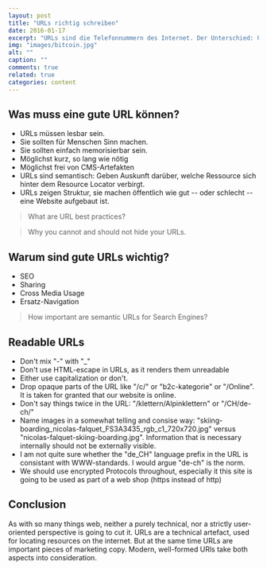```yaml
---
layout: post
title: "URLs richtig schreiben"
date: 2016-01-17
excerpt: "URLs sind die Telefonnummern des Internet. Der Unterschied: URLs können - und müssen - gestaltet werden. Worauf Webmaster, Techniker und SEOs achten sollten."
img: "images/bitcoin.jpg"
alt: ""
caption: ""
comments: true
related: true
categories: content
---
```


## Was muss eine gute URL können?

- URLs müssen lesbar sein.
- Sie sollten für Menschen Sinn machen.
- Sie sollten einfach memorisierbar sein.
- Möglichst kurz, so lang wie nötig
- Möglichst frei von CMS-Artefakten
- URLs sind semantisch: Geben Auskunft darüber, welche Ressource sich hinter dem Resource Locator verbirgt. 
- URLs zeigen Struktur, sie machen öffentlich wie gut -- oder schlecht -- eine Website aufgebaut ist. 

> What are URL best practices?

> Why you cannot and should not hide your URLs.

## Warum sind gute URLs wichtig?

- SEO
- Sharing
- Cross Media Usage
- Ersatz-Navigation

> How important are semantic URLs for Search Engines?




## Readable URLs

- Don't mix "-" with "_"
- Don't use HTML-escape in URLs, as it renders them unreadable
- Either use capitalization or don't.
- Drop opaque parts of the URL like "/c/" or "b2c-kategorie" or "/Online". It is taken for granted that our website is online. 
- Don't say things twice in the URL: "/klettern/Alpinklettern" or "/CH/de-ch/"
- Name images in a somewhat telling and consise way: "skiing-boarding_nicolas-falquet_FS3A3435_rgb_c1_720x720.jpg" versus "nicolas-falquet-skiing-boarding.jpg". Information that is necessary internally should not be externally visible.
- I am not quite sure whether the "de_CH" language prefix in the URL is consistant with WWW-standards. I would argue "de-ch" is the norm.
- We should use encrypted Protocols throughout, especially it this site is going to be used as part of a web shop (https instead of http)

## Conclusion

As with so many things web, neither a purely technical, nor a strictly user-oriented perspective is going to cut it. URLs are a technical artefact, used for locating resources on the internet. But at the same time URLs are important pieces of marketing copy. Modern, well-formed URls take both aspects into consideration.
